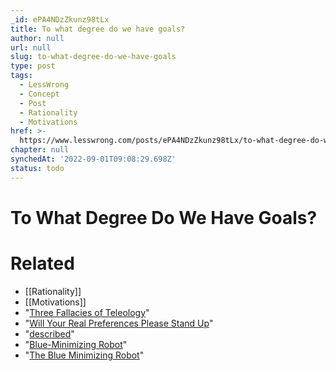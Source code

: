 ```yaml
---
_id: ePA4NDzZkunz98tLx
title: To what degree do we have goals?
author: null
url: null
slug: to-what-degree-do-we-have-goals
type: post
tags:
  - LessWrong
  - Concept
  - Post
  - Rationality
  - Motivations
href: >-
  https://www.lesswrong.com/posts/ePA4NDzZkunz98tLx/to-what-degree-do-we-have-goals
chapter: null
synchedAt: '2022-09-01T09:08:29.698Z'
status: todo
---
```


# To What Degree Do We Have Goals?


# Related

- [[Rationality]]
- [[Motivations]]
- "[Three Fallacies of Teleology](/lw/te/three_fallacies_of_teleology/)"
- "[Will Your Real Preferences Please Stand Up](/lw/15c/would_your_real_preferences_please_stand_up)"
- "[described](/lw/6ha/the_blueminimizing_robot/4gqe)"
- "[Blue-Minimizing Robot](/lw/6ha/the_blueminimizing_robot/)"
- "[The Blue Minimizing Robot](/lw/6ha/the_blueminimizing_robot/)"